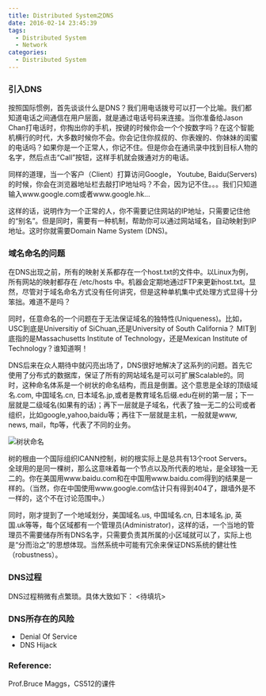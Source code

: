 ```yaml
---
title: Distributed System之DNS
date: 2016-02-14 23:45:39
tags:
  - Distributed System
  - Network
categories:
  - Distributed System
---
```



### 引入DNS
按照国际惯例，首先谈谈什么是DNS？我们用电话拨号可以打一个比喻。我们都知道电话之间通信在用户层面，就是通过电话号码来连接。当你准备给Jason Chan打电话时，你掏出你的手机，按键的时候你会一个个按数字吗？在这个智能机横行的时代，大多数时候你不会。你会记住你叔叔的、你表嫂的、你妹妹的闺蜜的电话吗？如果你是一个正常人，你记不住。但是你会在通讯录中找到目标人物的名字，然后点击“Call”按钮，这样手机就会拨通对方的电话。
<!--more-->

同样的道理，当一个客户（Client）打算访问Google， Youtube, Baidu(Servers)的时候，你会在浏览器地址栏去敲打IP地址吗？不会，因为记不住。。。我们只知道输入www.google.com或者www.google.hk...

这样的话，说明作为一个正常的人，你不需要记住网站的IP地址，只需要记住他的“别名”。但是同时，需要有一种机制，帮助你可以通过网站域名，自动映射到IP地址。这时你就需要Domain Name System (DNS)。

### 域名命名的问题
在DNS出现之前，所有的映射关系都存在一个host.txt的文件中。以Linux为例，所有网站的映射都存在 /etc/hosts 中。机器会定期地通过FTP来更新host.txt。显然，尽管对于域名命名方式没有任何讲究，但是这种单机集中式处理方式显得十分笨拙。难道不是吗？

同时，任意命名的一个问题在于无法保证域名的独特性(Uniqueness)。比如，USC到底是Universitiy of SiChuan,还是University of South California？ MIT到底指的是Massachusetts Institute of Technology，还是Mexican Institute of Technology？谁知道啊！

DNS后来在众人期待中就闪亮出场了，DNS很好地解决了这系列的问题。首先它使用了分布式的数据库，保证了所有的网站域名是可以可扩展Scalable的。同时，这种命名体系是一个树状的命名结构，而且是倒置。这个意思是全球的顶级域名.com, 中国域名.cn, 日本域名.jp,或者是教育域名后缀.edu在树的第一层；下一层就是二级域名(如果有的话)；再下一层就是子域名，代表了独一无二的公司或者组织，比如google,yahoo,baidu等；再往下一层就是主机，一般就是www, news, mail，ftp等，代表了不同的业务。

![树状命名](http://7xjjbh.com1.z0.glb.clouddn.com/QQ20150708-2.jpg)

树的根由一个国际组织ICANN控制，树的根实际上是总共有13个root Servers。全球用的是同一棵树，那么这意味着每一个节点以及所代表的地址，是全球独一无二的。你在美国用www.baidu.com和在中国用www.baidu.com得到的结果是一样的。（当然，你在中国使用www.google.com估计只有得到404了，跟墙外是不一样的，这个不在讨论范围中。）

同时，刚才提到了一个地域划分，美国域名.us, 中国域名.cn, 日本域名.jp, 英国.uk等等，每个区域都有一个管理员(Administrator)，这样的话，一个当地的管理员不需要储存所有DNS名字，只需要负责其所属的小区域就可以了，实际上也是“分而治之”的思想体现。当然系统中可能有冗余来保证DNS系统的健壮性（robustness）。

### DNS过程
DNS过程稍微有点繁琐。具体大致如下：
<待填坑>

### DNS所存在的风险

* Denial Of Service
* DNS Hijack

### Reference:
Prof.Bruce Maggs，CS512的课件
